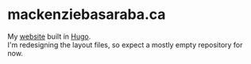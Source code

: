 # mackenziebasaraba.ca
My [website](https://mackenziebasaraba.ca) built in [Hugo](https://gohugo.io/).\
I'm redesigning the layout files, so expect a mostly empty repository for now.
